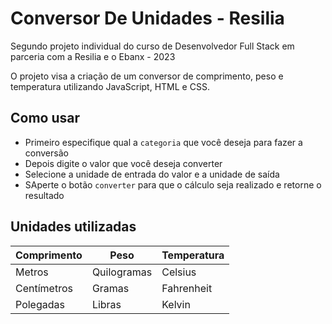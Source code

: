 # Conversor De Unidades - Resilia
Segundo projeto individual do curso de Desenvolvedor Full Stack em parceria com a Resilia e o Ebanx - 2023 

<p> O projeto visa a criação de um conversor de comprimento, peso e temperatura utilizando JavaScript, HTML e CSS. </p>

## Como usar
- Primeiro especifique qual a `categoria` que você deseja para fazer a conversão
- Depois digite o valor que você deseja converter
- Selecione a unidade de entrada do valor e a unidade de saída
- SAperte o botão `converter` para que o cálculo seja realizado e retorne o resultado

## Unidades utilizadas 
| Comprimento | Peso | Temperatura |
|-|-|-|
|Metros|Quilogramas|Celsius|
|Centímetros|Gramas|Fahrenheit|
|Polegadas|Libras|Kelvin|



